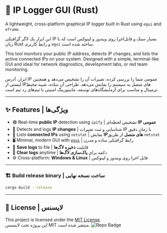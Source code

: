 # 📝 IP Logger GUI (Rust)

A lightweight, cross-platform graphical IP logger built in Rust using `egui` and `eframe`.

این ابزار یک لاگر گرافیکی IP بسیار سبک و قابل‌اجرا روی ویندوز و لینوکس است که با زبان Rust و رابط کاربری `egui` ساخته شده است.

This tool monitors your public IP address, detects IP changes, and lists the active connected IPs on your system.
Designed with a simple, terminal-like GUI and ideal for network diagnostics, development labs, or red team monitoring.

ابزار، آدرس IP عمومی شما را بررسی کرده، تغییرات آن را تشخیص می‌دهد و همچنین لیستی از IPهای متصل به سیستم را نمایش می‌دهد. طراحی آن ساده، شبیه محیط ترمینال و مناسب برای آزمایشگاه‌های توسعه، مانیتورینگ امنیتی یا تیم‌های رد تیم است.

---

## ✨ Features | ویژگی‌ها

- 🟢 Real-time **public IP** detection using `ipify` | تشخیص لحظه‌ای **IP عمومی**
- 🔁 Detects and logs **IP changes** | شناسایی و ثبت تغییرات IP با زمان دقیق
- 📡 Lists **connected IPs** using `netstat` | نمایش **IPهای متصل** از طریق `netstat`
- 🖥️ Minimal, modern GUI with [`egui`](https://github.com/emilk/egui`) | رابط گرافیکی ساده و مدرن
- 💾 **Save logs** to file | قابلیت **ذخیره لاگ‌ها**
- 🔄 **Clear logs** anytime | دکمه برای **پاک‌سازی لاگ‌ها**
- ⚙️ Cross-platform: **Windows & Linux** | قابل اجرا روی ویندوز و لینوکس

---

### 🏗️ Build release binary | ساخت نسخه نهایی

```bash
cargo build --release
```

---

## 📄 License | لایسنس

This project is licensed under the [MIT License](LICENSE).  
این پروژه تحت لایسنس MIT منتشر شده است.
![Repo Badge](https://visitor-badge.laobi.icu/badge?page_id=null-err0r.IP-Logger-GUI) 

